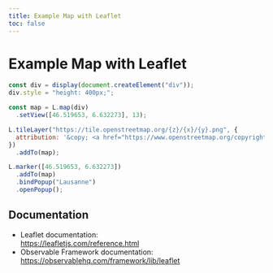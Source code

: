 ```yaml
---
title: Example Map with Leaflet
toc: false
---
```

# Example Map with Leaflet

```js
const div = display(document.createElement("div"));
div.style = "height: 400px;";

const map = L.map(div)
  .setView([46.519653, 6.632273], 13);

L.tileLayer("https://tile.openstreetmap.org/{z}/{x}/{y}.png", {
  attribution: '&copy; <a href="https://www.openstreetmap.org/copyright">OpenStreetMap</a>'
})
  .addTo(map);

L.marker([46.519653, 6.632273])
  .addTo(map)
  .bindPopup("Lausanne")
  .openPopup();
```

## Documentation
- Leaflet documentation:<br />https://leafletjs.com/reference.html
- Observable Framework documentation:<br />https://observablehq.com/framework/lib/leaflet